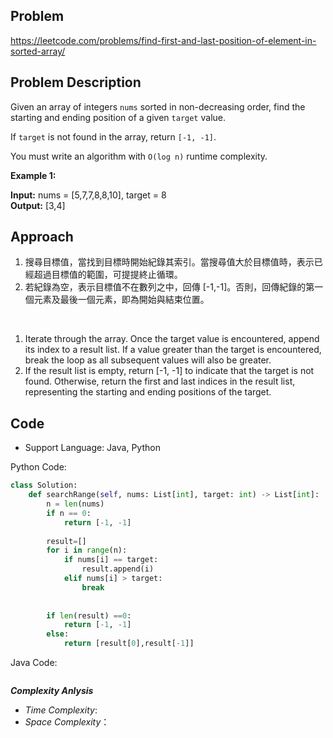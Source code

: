 ## Problem

https://leetcode.com/problems/find-first-and-last-position-of-element-in-sorted-array/

## Problem Description

Given an array of integers `nums` sorted in non-decreasing order, find the starting and ending position of a given `target` value.

If `target` is not found in the array, return `[-1, -1]`.

You must write an algorithm with `O(log n)` runtime complexity.


**Example 1:**

**Input:** nums = [5,7,7,8,8,10], target = 8  <br>
**Output:** [3,4]



## Approach
1. 搜尋目標值，當找到目標時開始紀錄其索引。當搜尋值大於目標值時，表示已經超過目標值的範圍，可提提終止循環。
2. 若紀錄為空，表示目標值不在數列之中，回傳 [-1,-1]。否則，回傳紀錄的第一個元素及最後一個元素，即為開始與結束位置。

<br>

1. Iterate through the array. Once the target value is encountered, append its index to a result list. If a value greater than the target is encountered, break the loop as all subsequent values will also be greater.
2. If the result list is empty, return [-1, -1] to indicate that the target is not found. Otherwise, return the first and last indices in the result list, representing the starting and ending positions of the target.


## Code

- Support Language: Java, Python

Python Code:

```py
class Solution:
    def searchRange(self, nums: List[int], target: int) -> List[int]:
        n = len(nums)
        if n == 0:
            return [-1, -1]
        
        result=[]
        for i in range(n):
            if nums[i] == target:
                result.append(i)
            elif nums[i] > target:
                break
        
        
        if len(result) ==0:
            return [-1, -1]
        else:
            return [result[0],result[-1]]
```

Java Code:

```

```

**_Complexity Anlysis_**

- _Time Complexity_: 
- _Space Complexity_：
